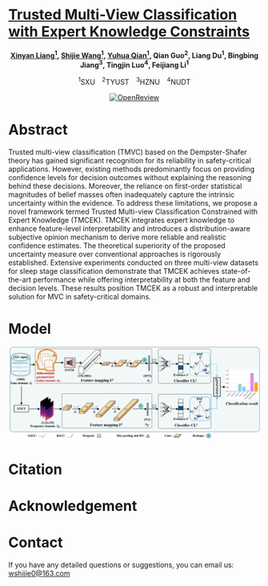 
# [Trusted Multi-View Classification with Expert Knowledge Constraints](https://openreview.net/pdf?id=U64wEbM7NB)
<div align="center">
  
**[Xinyan Liang<sup>1</sup>](https://xinyanliang.github.io/), [Shijie Wang<sup>1</sup>](https://jie019.github.io/), [Yuhua Qian<sup>1</sup>](http://dig.sxu.edu.cn/qyh/), Qian Guo<sup>2</sup>, Liang Du<sup>1</sup>, Bingbing Jiang<sup>3</sup>, Tingjin Luo<sup>4</sup>, Feijiang Li<sup>1</sup>**

<sup>1</sup>SXU <sup>2</sup>TYUST <sup>3</sup>HZNU <sup>4</sup>NUDT
</div>
<p align="center">
  <a href="https://openreview.net/pdf?id=U64wEbM7NB">
    <img src="https://img.shields.io/badge/OpenReview-red" alt="OpenReview">
  </a>
</p>

# Abstract

Trusted multi-view classification (TMVC) based on the Dempster-Shafer theory has gained significant recognition for its reliability in safety-critical applications. However, existing methods predominantly focus on providing confidence levels for decision outcomes without explaining the reasoning behind these decisions.
Moreover, the reliance on first-order statistical magnitudes of belief masses often inadequately capture the intrinsic uncertainty within the evidence. 
To address these limitations, we propose a novel framework termed Trusted Multi-view Classification Constrained with Expert Knowledge (TMCEK). TMCEK integrates expert knowledge to enhance feature-level interpretability and introduces a distribution-aware subjective opinion mechanism to derive more reliable and realistic confidence estimates. The theoretical superiority of the proposed uncertainty measure over conventional approaches is rigorously established. Extensive experiments conducted on three multi-view datasets for sleep stage classification demonstrate that TMCEK achieves state-of-the-art performance while offering interpretability at both the feature and decision levels. These results position TMCEK as a robust and interpretable solution for MVC in safety-critical domains.

# Model
<div align="center">
  <img src="model.png" />
</div>

# Citation


# Acknowledgement

# Contact
If you have any detailed questions or suggestions, you can email us: [wshijie0@163.com](mailto:wshijie0@163.com)
